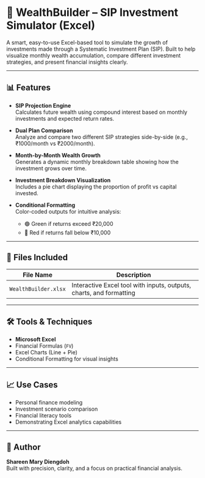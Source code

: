 # 💼 WealthBuilder – SIP Investment Simulator (Excel)

A smart, easy-to-use Excel-based tool to simulate the growth of investments made through a Systematic Investment Plan (SIP). Built to help visualize monthly wealth accumulation, compare different investment strategies, and present financial insights clearly.

---

## 📊 Features

- **SIP Projection Engine**  
  Calculates future wealth using compound interest based on monthly investments and expected return rates.

- **Dual Plan Comparison**  
  Analyze and compare two different SIP strategies side-by-side (e.g., ₹1000/month vs ₹2000/month).

- **Month-by-Month Wealth Growth**  
  Generates a dynamic monthly breakdown table showing how the investment grows over time.

- **Investment Breakdown Visualization**  
  Includes a pie chart displaying the proportion of profit vs capital invested.

- **Conditional Formatting**  
  Color-coded outputs for intuitive analysis:
  - 🟢 Green if returns exceed ₹20,000
  - 🔴 Red if returns fall below ₹10,000

---

## 📁 Files Included

| File Name             | Description                                |
|-----------------------|--------------------------------------------|
| `WealthBuilder.xlsx`  | Interactive Excel tool with inputs, outputs, charts, and formatting |

---

## 🛠️ Tools & Techniques

- **Microsoft Excel**
- Financial Formulas (`FV`)
- Excel Charts (Line + Pie)
- Conditional Formatting for visual insights

---

## 📈 Use Cases

- Personal finance modeling
- Investment scenario comparison
- Financial literacy tools
- Demonstrating Excel analytics capabilities

---

## 👤 Author

**Shareen Mary Diengdoh**  
Built with precision, clarity, and a focus on practical financial analysis.
